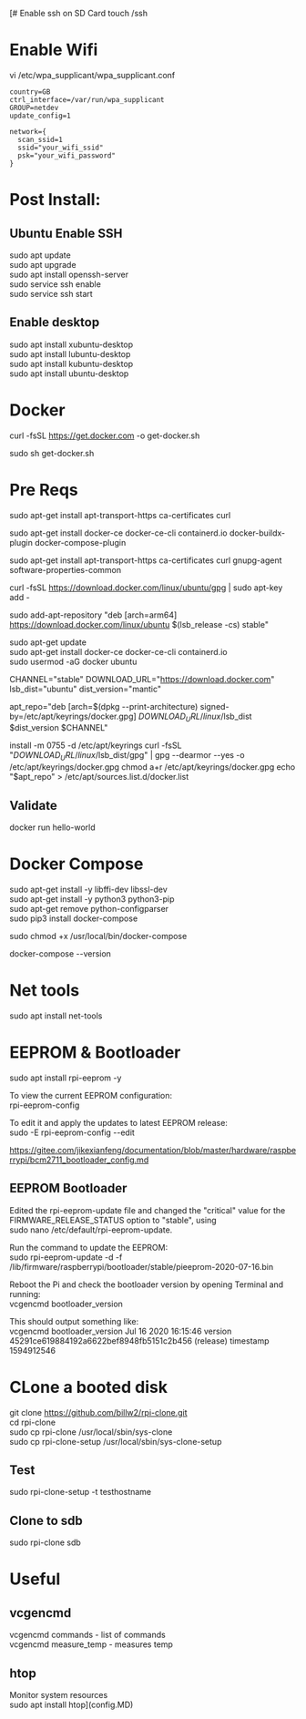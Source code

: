 [# Enable ssh on SD Card 
touch /ssh 

# Enable Wifi
vi /etc/wpa_supplicant/wpa_supplicant.conf 

  	country=GB 
  	ctrl_interface=/var/run/wpa_supplicant 
  	GROUP=netdev 
  	update_config=1

	network={ 
	  scan_ssid=1 
	  ssid="your_wifi_ssid" 
      psk="your_wifi_password" 
  	} 

# Post Install: 

## Ubuntu Enable SSH 
sudo apt update   
sudo apt upgrade   
sudo apt install openssh-server   
sudo service ssh enable   
sudo service ssh start   

## Enable desktop   
sudo apt install xubuntu-desktop   
sudo apt install lubuntu-desktop   
sudo apt install kubuntu-desktop   
sudo apt install ubuntu-desktop  

# Docker 
curl -fsSL https://get.docker.com -o get-docker.sh

 sudo sh get-docker.sh
# Pre Reqs
sudo apt-get install apt-transport-https ca-certificates curl

sudo apt-get install docker-ce docker-ce-cli containerd.io docker-buildx-plugin docker-compose-plugin

sudo apt-get install apt-transport-https ca-certificates curl gnupg-agent software-properties-common

curl -fsSL https://download.docker.com/linux/ubuntu/gpg | sudo apt-key add -

sudo add-apt-repository "deb \[arch=arm64\] https://download.docker.com/linux/ubuntu $(lsb_release -cs) stable"

sudo apt-get update  
sudo apt-get install docker-ce docker-ce-cli containerd.io  
sudo usermod -aG docker ubuntu  

CHANNEL="stable"
DOWNLOAD_URL="https://download.docker.com"
lsb_dist="ubuntu"
dist_version="mantic"

apt_repo="deb [arch=$(dpkg --print-architecture) signed-by=/etc/apt/keyrings/docker.gpg] $DOWNLOAD_URL/linux/$lsb_dist $dist_version $CHANNEL"

install -m 0755 -d /etc/apt/keyrings
curl -fsSL \"$DOWNLOAD_URL/linux/$lsb_dist/gpg\" | gpg --dearmor --yes -o /etc/apt/keyrings/docker.gpg
chmod a+r /etc/apt/keyrings/docker.gpg
echo \"$apt_repo\" > /etc/apt/sources.list.d/docker.list


##  Validate 
docker run hello-world  

# Docker Compose 
sudo apt-get install -y libffi-dev libssl-dev  
sudo apt-get install -y python3 python3-pip  
sudo apt-get remove python-configparser  
sudo pip3 install docker-compose  

sudo chmod +x /usr/local/bin/docker-compose  

docker-compose --version  

#  Net tools 
sudo apt install net-tools  

#  EEPROM & Bootloader
sudo apt install rpi-eeprom -y  

To view the current EEPROM configuration:  
rpi-eeprom-config  

To edit it and apply the updates to latest EEPROM release:  
sudo -E rpi-eeprom-config --edit    

https://gitee.com/jikexianfeng/documentation/blob/master/hardware/raspberrypi/bcm2711_bootloader_config.md


##  EEPROM Bootloader
Edited the rpi-eeprom-update file and changed the "critical" value for the FIRMWARE_RELEASE_STATUS option to "stable", using  
sudo nano /etc/default/rpi-eeprom-update. 

Run the command to update the EEPROM:  
sudo rpi-eeprom-update -d -f /lib/firmware/raspberrypi/bootloader/stable/pieeprom-2020-07-16.bin 

Reboot the Pi and check the bootloader version by opening Terminal and running:   
vcgencmd bootloader_version   

This should output something like:  
vcgencmd bootloader_version Jul 16 2020 16:15:46 version 45291ce619884192a6622bef8948fb5151c2b456 (release) timestamp 1594912546   


#  CLone a booted disk
git clone https://github.com/billw2/rpi-clone.git  
cd rpi-clone  
sudo cp rpi-clone /usr/local/sbin/sys-clone   
sudo cp rpi-clone-setup /usr/local/sbin/sys-clone-setup  

## Test  
sudo rpi-clone-setup -t testhostname

## Clone to sdb  
sudo rpi-clone sdb

#  Useful

## vcgencmd
vcgencmd commands - list of commands  
vcgencmd measure_temp - measures temp

## htop
Monitor system resources  
sudo apt install htop](config.MD)
